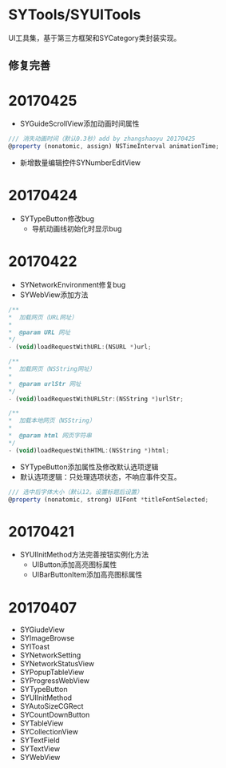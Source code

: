 # SYTools/SYUITools
UI工具集，基于第三方框架和SYCategory类封装实现。

## 修复完善
# 20170425
* SYGuideScrollView添加动画时间属性
~~~ javascript
/// 消失动画时间（默认0.3秒）add by zhangshaoyu 20170425
@property (nonatomic, assign) NSTimeInterval animationTime;
~~~
* 新增数量编辑控件SYNumberEditView


# 20170424
* SYTypeButton修改bug
  * 导航动画线初始化时显示bug

# 20170422
* SYNetworkEnvironment修复bug
* SYWebView添加方法
~~~ javascript
/**
*  加载网页（URL网址）
*
*  @param URL 网址
*/
- (void)loadRequestWithURL:(NSURL *)url;

/**
*  加载网页（NSString网址）
*
*  @param urlStr 网址
*/
- (void)loadRequestWithURLStr:(NSString *)urlStr;

/**
*  加载本地网页（NSString）
*
*  @param html 网页字符串
*/
- (void)loadRequestWithHTML:(NSString *)html;
~~~
* SYTypeButton添加属性及修改默认选项逻辑
* 默认选项逻辑：只处理选项状态，不响应事件交互。
~~~ javascript
/// 选中后字体大小（默认12。设置标题后设置）
@property (nonatomic, strong) UIFont *titleFontSelected;
~~~

# 20170421
* SYUIInitMethod方法完善按钮实例化方法
  * UIButton添加高亮图标属性
  * UIBarButtonItem添加高亮图标属性

# 20170407
 * SYGiudeView
 * SYImageBrowse
 * SYIToast
 * SYNetworkSetting
 * SYNetworkStatusView
 * SYPopupTableView
 * SYProgressWebView
 * SYTypeButton
 * SYUIInitMethod
 * SYAutoSizeCGRect
 * SYCountDownButton
 * SYTableView
 * SYCollectionView
 * SYTextField
 * SYTextView
 * SYWebView
